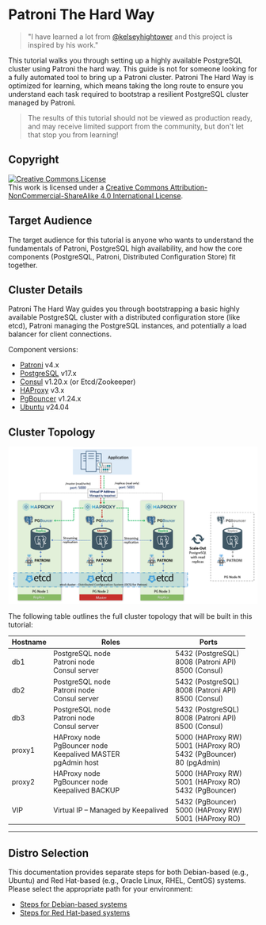# Patroni The Hard Way

> "I have learned a lot from [@kelseyhightower](https://github.com/kelseyhightower) and this project is inspired by his work."

This tutorial walks you through setting up a highly available PostgreSQL cluster using Patroni the hard way. This guide is not for someone looking for a fully automated tool to bring up a Patroni cluster. Patroni The Hard Way is optimized for learning, which means taking the long route to ensure you understand each task required to bootstrap a resilient PostgreSQL cluster managed by Patroni.

> The results of this tutorial should not be viewed as production ready, and may receive limited support from the community, but don't let that stop you from learning!

## Copyright

<a rel="license" href="http://creativecommons.org/licenses/by-nc-sa/4.0/"><img alt="Creative Commons License" style="border-width:0" src="https://i.creativecommons.org/l/by-nc-sa/4.0/88x31.png" /></a><br />This work is licensed under a <a rel="license" href="http://creativecommons.org/licenses/by-nc-sa/4.0/">Creative Commons Attribution-NonCommercial-ShareAlike 4.0 International License</a>.

## Target Audience

The target audience for this tutorial is anyone who wants to understand the fundamentals of Patroni, PostgreSQL high availability, and how the core components (PostgreSQL, Patroni, Distributed Configuration Store) fit together.

## Cluster Details

Patroni The Hard Way guides you through bootstrapping a basic highly available PostgreSQL cluster with a distributed configuration store (like etcd), Patroni managing the PostgreSQL instances, and potentially a load balancer for client connections.

Component versions:

* [Patroni](https://github.com/zalando/patroni) v4.x
* [PostgreSQL](https://www.postgresql.org/) v17.x
* [Consul](https://github.com/hashicorp/consul/) v1.20.x (or Etcd/Zookeeper)
* [HAProxy](https://github.com/haproxy/haproxy/) v3.x
* [PgBouncer](https://github.com/pgbouncer/pgbouncer) v1.24.x
* [Ubuntu](https://ubuntu.com/) v24.04

## Cluster Topology

![Cluster Topology](WithHaProxyKeepalived.png)

The following table outlines the full cluster topology that will be built in this tutorial:

| Hostname | Roles | Ports |
|----------|-------|-------|
| db1 | PostgreSQL node<br>Patroni node<br>Consul server | 5432 (PostgreSQL)<br>8008 (Patroni API)<br>8500 (Consul) |
| db2 | PostgreSQL node<br>Patroni node<br>Consul server | 5432 (PostgreSQL)<br>8008 (Patroni API)<br>8500 (Consul) |
| db3 | PostgreSQL node<br>Patroni node<br>Consul server | 5432 (PostgreSQL)<br>8008 (Patroni API)<br>8500 (Consul) |
| proxy1 | HAProxy node<br>PgBouncer node<br>Keepalived MASTER<br>pgAdmin host | 5000 (HAProxy RW)<br>5001 (HAProxy RO)<br>5432 (PgBouncer)<br>80 (pgAdmin) |
| proxy2 | HAProxy node<br>PgBouncer node<br>Keepalived BACKUP | 5000 (HAProxy RW)<br>5001 (HAProxy RO)<br>5432 (PgBouncer) |
| VIP | Virtual IP – Managed by Keepalived | 5432 (PgBouncer)<br>5000 (HAProxy RW)<br>5001 (HAProxy RO) |

---

## Distro Selection

This documentation provides separate steps for both Debian-based (e.g., Ubuntu) and Red Hat-based (e.g., Oracle Linux, RHEL, CentOS) systems. Please select the appropriate path for your environment:

- [Steps for Debian-based systems](docs/debian/01-prerequisites.md)
- [Steps for Red Hat-based systems](docs/redhat/01-prerequisites.md)
